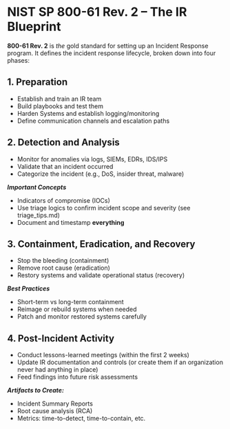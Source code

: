 # NIST SP 800-61 Rev. 2 – The IR Blueprint

**800-61 Rev. 2** is *the* gold standard for setting up an Incident Response program. It defines the incident response lifecycle, broken down into four phases:

## 1. Preparation
 - Establish and train an IR team
 - Build playbooks and test them
 - Harden Systems and establish logging/monitoring
 - Define communication channels and escalation paths

## 2. Detection and Analysis 
 - Monitor for anomalies via logs, SIEMs, EDRs, IDS/IPS
 - Validate that an incident occurred
 - Categorize the incident (e.g., DoS, insider threat, malware)

***Important Concepts*** 
 - Indicators of compromise (IOCs)
 - Use triage logics to confirm incident scope and severity (see triage_tips.md)
 - Document and timestamp **everything**

## 3. Containment, Eradication, and Recovery  
 - Stop the bleeding (containment)
 - Remove root cause (eradication)
 - Restory systems and validate operational status (recovery)

***Best Practices***
 - Short-term vs long-term containment
 - Reimage or rebuild systems when needed
 - Patch and monitor restored systems carefully

## 4. Post-Incident Activity
 - Conduct lessons-learned meetings (within the first 2 weeks)
 - Update IR documentation and controls (or create them if an organization never had anything in place)
 - Feed findings into future risk assessments

***Artifacts to Create:***
 - Incident Summary Reports
 - Root cause analysis (RCA)
 - Metrics: time-to-detect, time-to-contain, etc.

